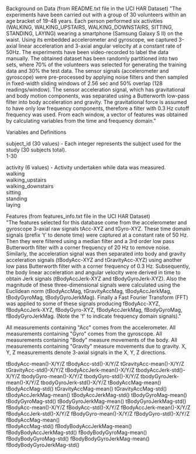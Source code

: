 Background on Data (from README.txt file in the UCI HAR Dataset)
"The experiments have been carried out with a group of 30 volunteers within an age bracket of 19-48 years. Each person performed six activities (WALKING, WALKING_UPSTAIRS, WALKING_DOWNSTAIRS, SITTING, STANDING, LAYING) wearing a smartphone (Samsung Galaxy S II) on the waist. Using its embedded accelerometer and gyroscope, we captured 3-axial linear acceleration and 3-axial angular velocity at a constant rate of 50Hz. The experiments have been video-recorded to label the data manually. The obtained dataset has been randomly partitioned into two sets, where 70% of the volunteers was selected for generating the training data and 30% the test data.
The sensor signals (accelerometer and gyroscope) were pre-processed by applying noise filters and then sampled in fixed-width sliding windows of 2.56 sec and 50% overlap (128 readings/window). The sensor acceleration signal, which has gravitational and body motion components, was separated using a Butterworth low-pass filter into body acceleration and gravity. The gravitational force is assumed to have only low frequency components, therefore a filter with 0.3 Hz cutoff frequency was used. From each window, a vector of features was obtained by calculating variables from the time and frequency domain."

Variables and Definitions

subject_id (30 values) - Each integer represents the subject used for the study (30 subjects total).  
    1-30  
  
activity (6 values) - Activity undertaken while data was measured.   
    walking  
    walking_upstairs  
    walking_downstairs  
    sitting  
    standing  
    laying  
  
Features (from features_info.txt file in the UCI HAR Dataset)  
"The features selected for this database come from the accelerometer and gyroscope 3-axial raw signals tAcc-XYZ and tGyro-XYZ. These time domain signals (prefix 't' to denote time) were captured at a constant rate of 50 Hz. Then they were filtered using a median filter and a 3rd order low pass Butterworth filter with a corner frequency of 20 Hz to remove noise. Similarly, the acceleration signal was then separated into body and gravity acceleration signals (tBodyAcc-XYZ and tGravityAcc-XYZ) using another low pass Butterworth filter with a corner frequency of 0.3 Hz. 
Subsequently, the body linear acceleration and angular velocity were derived in time to obtain Jerk signals (tBodyAccJerk-XYZ and tBodyGyroJerk-XYZ). Also the magnitude of these three-dimensional signals were calculated using the Euclidean norm (tBodyAccMag, tGravityAccMag, tBodyAccJerkMag, tBodyGyroMag, tBodyGyroJerkMag). 
Finally a Fast Fourier Transform (FFT) was applied to some of these signals producing fBodyAcc-XYZ, fBodyAccJerk-XYZ, fBodyGyro-XYZ, fBodyAccJerkMag, fBodyGyroMag, fBodyGyroJerkMag. (Note the 'f' to indicate frequency domain signals)."

All measurements containing "Acc" comes from the accelerometer. 
All measurements containing "Gyro" comes from the gyroscope. 
All measurements containing "Body" measure movements of the body. 
All measurements containing "Gravity" measure movements due to gravity. 
X, Y, Z measurements denote 3-axial signals in the X, Y, Z directions. 

tBodyAcc-mean()-X/Y/Z
tBodyAcc-std()-X/Y/Z
tGravityAcc-mean()-X/Y/Z
tGravityAcc-std()-X/Y/Z
tBodyAccJerk-mean()-X/Y/Z
tbodyAccJerk-std()-X/Y/Z
tbodyGyro-mean()-X/Y/Z
tbodyGyro-std()-X/Y/Z
tbodyGyroJerk-mean()-X/Y/Z
tbodyGyroJerk-std()-X/Y/Z
tBodyAccMag-mean()
tBodyAccMag-std() 
tGravityAccMag-mean() 
tGravityAccMag-std() 
tBodyAccJerkMag-mean() 
tBodyAccJerkMag-std()
tBodyGyroMag-mean()  
tBodyGyroMag-std() 
tBodyGyroJerkMag-mean() 
tBodyGyroJerkMag-std() 
fBodyAcc-mean()-X/Y/Z 
fBodyAcc-std()-X/Y/Z
fBodyAccJerk-mean()-X/Y/Z
fBodyAccJerk-std()-X/Y/Z 
fBodyGyro-mean()-X/Y/Z
fBodyGyro-std()-X/Y/Z
fBodyAccMag-mean()  
fBodyAccMag-std() 
fBodyBodyAccJerkMag-mean() 
fBodyBodyAccJerkMag-std() 
fBodyBodyGyroMag-mean()  
fBodyBodyGyroMag-std() 
fBodyBodyGyroJerkMag-mean()  
fBodyBodyGyroJerkMag-std()  
